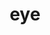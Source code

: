 ---
title: eye
release_version: v1.2
hra_release_version:
  - v1.1
  - v1.2
type: asct-b
description: '[Anatomical Structures, Cell Types, plus Biomarkers (ASCT+B) tables](https://hubmapconsortium.github.io/ccf/pages/ccf-anatomical-structures.html) aim to capture the nested *part_of* structure of anatomical human body parts, the typology of cells, and biomarkers used to characterize cell types. The tables are authored and reviewed by an international team of experts.'
creators:
  - 0000-0001-8776-2769
  - 0000-0001-9769-1538
  - 0000-0002-3959-1712
project_leads:
  - 0000-0002-3321-6137
reviewers:
  - 000-0001-9198-5498
  - 0000-0002-3866-0923
  - 0000-0001-7655-4833
creation_date: 2022-05-06T00:00:00
license: CC BY 4.0
publisher:  HuBMAP 
funder:  National Institutes of Health 
award_number:  OT2OD026671 
hubmap_id:  HBM494.KLQK.628
datatable: ASCT-B_VH_Eye.csv
doi: https://doi.org/10.48539/HBM494.KLQK.628
---